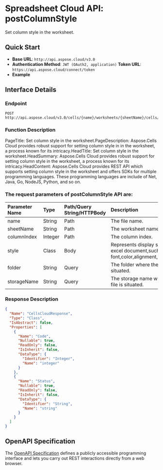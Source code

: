 # **Spreadsheet Cloud API: postColumnStyle**

Set column style in the worksheet. 


## **Quick Start**

- **Base URL**: `http://api.aspose.cloud/v3.0`
- **Authentication Method**: `JWT (OAuth2, application)`  **Token URL**: `https://api.aspose.cloud/connect/token`
- **Example** 

## **Interface Details**

### **Endpoint** 

```
POST http://api.aspose.cloud/v3.0/cells/{name}/worksheets/{sheetName}/cells/columns/{columnIndex}/style
```
### **Function Description**
PageTitle: Set column style in the worksheet.PageDescription: Aspose.Cells Cloud provides robust support for setting column style in in the worksheet, a process known for its intricacy.HeadTitle: Set column style in the worksheet.HeadSummary: Aspose.Cells Cloud provides robust support for setting column style in the worksheet, a process known for its intricacy.HeadContent: Aspose.Cells Cloud provides REST API which supports setting column style in the worksheet and offers SDKs for multiple programming languages. These programming languages are include of Net, Java, Go, NodeJS, Python, and so on.

### The request parameters of **postColumnStyle** API are: 

| Parameter Name | Type | Path/Query String/HTTPBody | Description | 
| :- | :- | :- |:- | 
|name|String|Path|The file name.|
|sheetName|String|Path|The worksheet name.|
|columnIndex|Integer|Path|The column index.|
|style|Class|Body|Represents display style of excel document,such as font,color,alignment,border,etc.|
|folder|String|Query|The folder where the file is situated.|
|storageName|String|Query|The storage name where the file is situated.|

### **Response Description**
```json
{
  "Name": "CellsCloudResponse",
  "Type": "Class",
  "IsAbstract": false,
  "Properties": [
    {
      "Name": "Code",
      "Nullable": true,
      "ReadOnly": false,
      "IsInherit": false,
      "DataType": {
        "Identifier": "Integer",
        "Name": "integer"
      }
    },
    {
      "Name": "Status",
      "Nullable": true,
      "ReadOnly": false,
      "IsInherit": false,
      "DataType": {
        "Identifier": "String",
        "Name": "string"
      }
    }
  ]
}
```


## OpenAPI Specification

The [OpenAPI Specification](https://reference.aspose.cloud/cells/#/CellsController/PostColumnStyle) defines a publicly accessible programming interface and lets you carry out REST interactions directly from a web browser.

